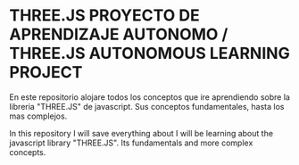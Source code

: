# THREE.JS PROYECTO DE APRENDIZAJE AUTONOMO / THREE.JS AUTONOMOUS LEARNING PROJECT

En este repositorio alojare todos los conceptos que ire aprendiendo sobre la libreria "THREE.JS" de javascript. Sus conceptos fundamentales, hasta los mas complejos.

In this repository I will save everything about I will be learning about the javascript library "THREE.JS". Its fundamentals and more complex concepts.
